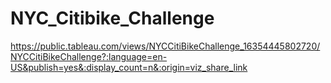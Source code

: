 # NYC_Citibike_Challenge

https://public.tableau.com/views/NYCCitiBikeChallenge_16354445802720/NYCCitiBikeChallenge?:language=en-US&publish=yes&:display_count=n&:origin=viz_share_link

